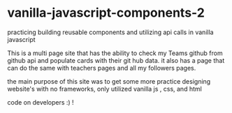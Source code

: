 # vanilla-javascript-components-2

practicing building reusable components and utilizing api calls in vanilla javascript

This is a multi page site that has the ability to check my Teams github from github api and populate cards with their git hub data. it also has a page that can do the same with teachers pages and all my followers pages.

the main purpose of this site was to get some more practice designing website's with no frameworks, only utilized vanilla js , css, and html


code on developers :) !
